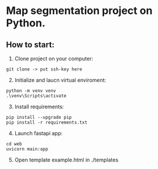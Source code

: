 # Map segmentation project on Python.

## How to start:

1. Clone project on your computer:

```
git clone -> put ssh-key here
```

2. Initialize and laucn virtual enviroment:

```
python -m venv venv
.\venv\Scripts\activate
```

3. Install requirements:

```
pip install --upgrade pip
pip install -r requirements.txt
```

4. Launch fastapi app:

```
cd web
uvicorn main:app
```

5. Open template example.html in ./templates